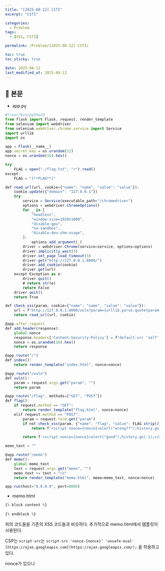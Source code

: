 ```yaml
---
title: "[2025-08-12] CSTI"
excerpt: "CSTI"

categories:
  - Problem
tags:
  - [XSS, CSTI]

permalink: /Problem/[2025-08-12] CSTI/

toc: true
toc_sticky: true

date: 2025-08-12
last_modified_at: 2025-08-12
---
```


## 🦥 본문

- app.py

```jsx
#!/usr/bin/python3
from flask import Flask, request, render_template
from selenium import webdriver
from selenium.webdriver.chrome.service import Service
import urllib
import os

app = Flask(__name__)
app.secret_key = os.urandom(32)
nonce = os.urandom(16).hex()

try:
    FLAG = open("./flag.txt", "r").read()
except:
    FLAG = "[**FLAG**]"

def read_url(url, cookie={"name": "name", "value": "value"}):
    cookie.update({"domain": "127.0.0.1"})
    try:
        service = Service(executable_path="/chromedriver")
        options = webdriver.ChromeOptions()
        for _ in [
            "headless",
            "window-size=1920x1080",
            "disable-gpu",
            "no-sandbox",
            "disable-dev-shm-usage",
        ]:
            options.add_argument(_)
        driver = webdriver.Chrome(service=service, options=options)
        driver.implicitly_wait(3)
        driver.set_page_load_timeout(3)
        driver.get("http://127.0.0.1:8000/")
        driver.add_cookie(cookie)
        driver.get(url)
    except Exception as e:
        driver.quit()
        # return str(e)
        return False
    driver.quit()
    return True

def check_xss(param, cookie={"name": "name", "value": "value"}):
    url = f"http://127.0.0.1:8000/vuln?param={urllib.parse.quote(param)}"
    return read_url(url, cookie)

@app.after_request
def add_header(response):
    global nonce
    response.headers['Content-Security-Policy'] = f"default-src 'self'; img-src https://dreamhack.io; style-src 'self' 'unsafe-inline'; script-src 'nonce-{nonce}' 'unsafe-eval' https://ajax.googleapis.com; object-src 'none'"
    nonce = os.urandom(16).hex()
    return response

@app.route("/")
def index():
    return render_template("index.html", nonce=nonce)

@app.route("/vuln")
def vuln():
    param = request.args.get("param", "")
    return param

@app.route("/flag", methods=["GET", "POST"])
def flag():
    if request.method == "GET":
        return render_template("flag.html", nonce=nonce)
    elif request.method == "POST":
        param = request.form.get("param")
        if not check_xss(param, {"name": "flag", "value": FLAG.strip()}):
            return f'<script nonce={nonce}>alert("wrong??");history.go(-1);</script>'

        return f'<script nonce={nonce}>alert("good");history.go(-1);</script>'

memo_text = ""

@app.route("/memo")
def memo():
    global memo_text
    text = request.args.get("memo", "")
    memo_text += text + "\n"
    return render_template("memo.html", memo=memo_text, nonce=nonce)

app.run(host="0.0.0.0", port=8000)

```

- memo.html

```jsx
{% block content %}
  
{% endblock %}
```

위의 코드들을 기존의 XSS 코드들과 비슷하다. 추가적으로 memo.html에서 템플릿이 사용된다.

CSP는 `script-src`는  `script-src 'nonce-{nonce}' 'unsafe-eval' [https://ajax.googleapis.com](https://ajax.googleapis.com/);` 을 허용하고 있다.

nonce가 있으니 <script src=””> 방식을 사용해야 한다. 또한 템플릿이 있고 `'unsafe-eval' [https://ajax.googleapis.com](https://ajax.googleapis.com/);` 을 허용하였기 때문에 AngularJS 의 Injection을 사용하면 될 것 같다

### 풀이

```jsx
<script src="https://ajax.googleapis.com/ajax/libs/angularjs/1.8.3/angular.min.js"></script><html ng-app></html>
```

- `<script src="https://ajax.googleapis.com/ajax/libs/angularjs/1.8.3/angular.min.js"></script>` : AngularJS 라이브러리를 불러온다.
- `<html ng-app>` : `html` 태그 내에서`ng-app` 을 통해 ng-로시작하는 디렉티브나 
을 찾고 자바스크립트 코드로 평가하여 HTML에 삽입
- 생성자를 이용하여 자바스크립트 코드 실행